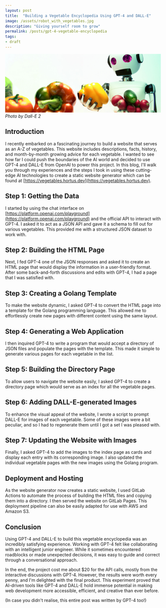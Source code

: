 ```yaml
---
layout: post
title:  "Building a Vegetable Encyclopedia Using GPT-4 and DALL-E"
image: /assets/robot_with_vegetables.jpg
description: "Giving yourself room to grow"
permalink: /posts/gpt-4-vegetable-encyclopedia
tags:
- draft
---
```


![Robot holding vegetables](/assets/robot_with_vegetables.jpg)
*Photo by Dall-E 2*

## Introduction

I recently embarked on a fascinating journey to build a website that serves as an A-Z of vegetables. This website includes descriptions, facts, history, and month-by-month growing advice for each vegetable. I wanted to see how far I could push the boundaries of the AI world and decided to use GPT-4 and DALL-E from OpenAI to power this project. In this blog, I'll walk you through my experiences and the steps I took in using these cutting-edge AI technologies to create a static website generator which can be found at [https://vegetables.hortus.dev](https://vegetables.hortus.dev).

## Step 1: Getting the Data

I started by using the chat interface on [https://platform.openai.com/playground](https://platform.openai.com/playground) and the official API to interact with GPT-4. I asked it to act as a JSON API and gave it a schema to fill out for various vegetables. This provided me with a structured JSON dataset to work with.

## Step 2: Building the HTML Page

Next, I fed GPT-4 one of the JSON responses and asked it to create an HTML page that would display the information in a user-friendly format. After some back-and-forth discussions and edits with GPT-4, I had a page that I was satisfied with.

## Step 3: Creating a Golang Template

To make the website dynamic, I asked GPT-4 to convert the HTML page into a template for the Golang programming language. This allowed me to effortlessly create new pages with different content using the same layout.

## Step 4: Generating a Web Application

I then inquired GPT-4 to write a program that would accept a directory of JSON files and populate the pages with the template. This made it simple to generate various pages for each vegetable in the list.

## Step 5: Building the Directory Page

To allow users to navigate the website easily, I asked GPT-4 to create a directory page which would serve as an index for all the vegetable pages.

## Step 6: Adding DALL-E-generated Images

To enhance the visual appeal of the website, I wrote a script to prompt DALL-E for images of each vegetable. Some of these images were a bit peculiar, and so I had to regenerate them until I got a set I was pleased with.

## Step 7: Updating the Website with Images

Finally, I asked GPT-4 to add the images to the index page as cards and display each entry with its corresponding image. I also updated the individual vegetable pages with the new images using the Golang program.

## Deployment and Hosting

As the website generator now creates a static website, I used GitLab Actions to automate the process of building the HTML files and copying them into a directory. I then served the website on GitLab Pages. This deployment pipeline can also be easily adapted for use with AWS and Amazon S3.

## Conclusion

Using GPT-4 and DALL-E to build this vegetable encyclopedia was an incredibly satisfying experience. Working with GPT-4 felt like collaborating with an intelligent junior engineer. While it sometimes encountered roadblocks or made unexpected decisions, it was easy to guide and correct through a conversational approach.

In the end, the project cost me about $20 for the API calls, mostly from the interactive discussions with GPT-4. However, the results were worth every penny, and I'm delighted with the final product. This experiment proved that AI-driven tools like GPT-4 and DALL-E hold immense potential in making web development more accessible, efficient, and creative than ever before.

(In case you didn't realise, this entire post was written by GPT-4 too!)